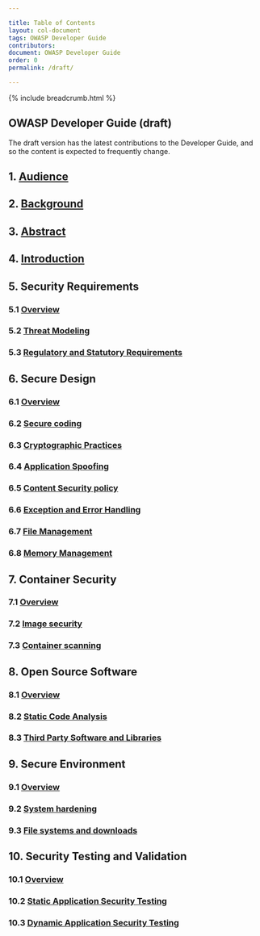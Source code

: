 ```yaml
---

title: Table of Contents
layout: col-document
tags: OWASP Developer Guide
contributors:
document: OWASP Developer Guide
order: 0
permalink: /draft/

---
```


{% include breadcrumb.html %}
## OWASP Developer Guide (draft)
The draft version has the latest contributions to the Developer Guide, and so the content is expected to frequently change.

## 1. [Audience](01-audience.md)

## 2. [Background](02-background.md)

## 3. [Abstract](03-abstract.md)

## 4. [Introduction](04-introduction.md)

## 5. Security Requirements
### 5.1 [Overview](05-security-requirements/01-security-requirements.md)
### 5.2 [Threat Modeling](05-security-requirements/02-threat-modeling.md)
### 5.3 [Regulatory and Statutory Requirements](05-security-requirements/03-regulatory-statutory-requirements.md)

## 6. Secure Design
### 6.1 [Overview](06-secure-design/01-secure-design.md)
### 6.2 [Secure coding](06-secure-design/02-secure-coding.md)
### 6.3 [Cryptographic Practices](06-secure-design/03-cryptographic-practices.md)
### 6.4 [Application Spoofing](06-secure-design/04-application-spoofing.md)
### 6.5 [Content Security policy](06-secure-design/05-content-security-policy.md)
### 6.6 [Exception and Error Handling](06-secure-design/06-exception-error-handling.md)
### 6.7 [File Management](06-secure-design/07-file-management.md)
### 6.8 [Memory Management](06-secure-design/08-memory-management.md)

## 7. Container Security
### 7.1 [Overview](07-container-security/01-container-security.md)
### 7.2 [Image security](07-container-security/02-image-security.md)
### 7.3 [Container scanning](07-container-security/03-container-scanning.md)

## 8. Open Source Software
### 8.1 [Overview](08-open-source-software/01-open-source-software.md)
### 8.2 [Static Code Analysis](08-open-source-software/02-sca.md)
### 8.3 [Third Party Software and Libraries](08-open-source-software/03-tps.md)

## 9. Secure Environment
### 9.1 [Overview](09-secure-environment/01-secure-environment.md)
### 9.2 [System hardening](09-secure-environment/02-system-hardening.md)
### 9.3 [File systems and downloads](09-secure-environment/03-files.md)

## 10. Security Testing and Validation
### 10.1 [Overview](10-security-testing-validation/01-security-testing-validation.md)
### 10.2 [Static Application Security Testing](10-security-testing-validation/02-sast.md)
### 10.3 [Dynamic Application Security Testing](10-security-testing-validation/03-dast.md)
